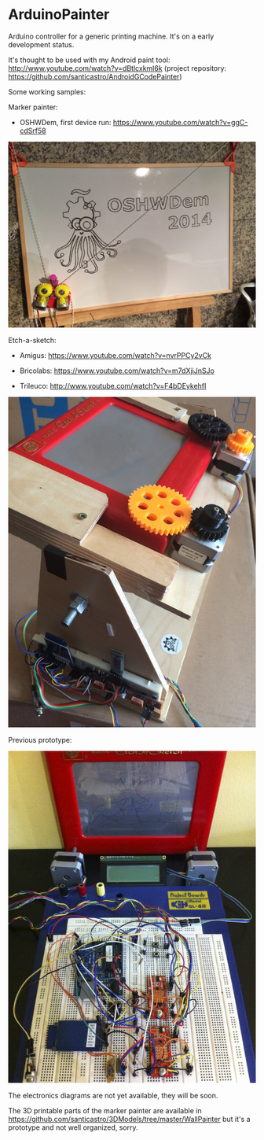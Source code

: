 ArduinoPainter
==================
Arduino controller for a generic printing machine.
It's on a early development status.

It's thought to be used with my Android paint tool: http://www.youtube.com/watch?v=dBtlcxkml6k (project repository: https://github.com/santicastro/AndroidGCodePainter)


Some working samples: 

Marker painter:
 - OSHWDem, first device run: https://www.youtube.com/watch?v=ggC-cdSrf58

![hardware](doc/marker_device.jpg)


Etch-a-sketch:
 - Amigus: https://www.youtube.com/watch?v=nvrPPCy2vCk

 - Bricolabs: https://www.youtube.com/watch?v=m7dXjiJnSJo

 - Trileuco: http://www.youtube.com/watch?v=F4bDEykehfI

![hardware](doc/etch_device.jpg)

Previous prototype:

![hardware](doc/etch_device_prototype.jpg)



The electronics diagrams are not yet available, they will be soon.

The 3D printable parts of the marker painter are available in https://github.com/santicastro/3DModels/tree/master/WallPainter but it's a prototype and not well organized, sorry. 
